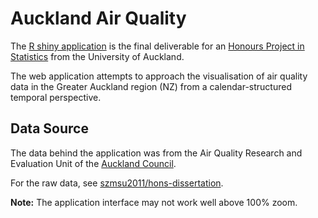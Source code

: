 # Auckland Air Quality

The [R shiny application](https://szmsu2011.shinyapps.io/akl-air-quality) is the final deliverable for an [Honours Project in Statistics](https://www.calendar.auckland.ac.nz/en/courses/faculty-of-science/statistics.html) from the University of Auckland.

The web application attempts to approach the visualisation of air quality data in the Greater Auckland region (NZ) from a calendar-structured temporal perspective.

## Data Source

The data behind the application was from the Air Quality Research and Evaluation Unit of the [Auckland Council](https://www.aucklandcouncil.govt.nz).

For the raw data, see [szmsu2011/hons-dissertation](https://github.com/szmsu2011/hons-dissertation).

**Note:** The application interface may not work well above 100% zoom.
